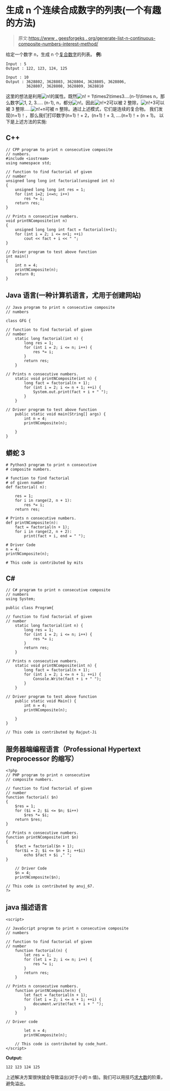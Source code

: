 # 生成 n 个连续合成数字的列表(一个有趣的方法)

> 原文:[https://www . geesforgeks . org/generate-list-n-continuous-composite-numbers-interest-method/](https://www.geeksforgeeks.org/generate-list-n-consecutive-composite-numbers-interesting-method/)

给定一个数字 n，生成 n 个[复合数字](https://www.geeksforgeeks.org/composite-number/)的列表。
**例:**

```
Input : 5
Output : 122, 123, 124, 125

Input : 10
Output : 3628802, 3628803, 3628804, 3628805, 3628806, 
         3628807, 3628808, 3628809, 3628810
```

这里的想法是利用![n!  ](img/7c5495b08e5b46d180617687b4a30146.png "Rendered by QuickLaTeX.com")的属性。既然![n! = 1\times2\times3....(n-1)\times n  ](img/ba55f89de51dbc2cdca51a2df9e1f3cd.png "Rendered by QuickLaTeX.com")，那么数字![1, 2, 3..... (n-1), n  ](img/7c6a77dc751c78368ce4267d78ea36b6.png "Rendered by QuickLaTeX.com")，都分![n!  ](img/7c5495b08e5b46d180617687b4a30146.png "Rendered by QuickLaTeX.com")。因此![n!+2  ](img/61f772b3241b92452f55868dc3607273.png "Rendered by QuickLaTeX.com")可以被 2 整除，![n!+3  ](img/7da9df56608e3a36c489061c5b9c1f9c.png "Rendered by QuickLaTeX.com")可以被 3 整除…..![n!+n  ](img/81ee78d5a53aeb63b1eae91e55badfd7.png "Rendered by QuickLaTeX.com")可被 n 整除。通过上述模式，它们是连续的复合物。
我们发现(n+1)！，那么我们打印数字(n+1)！+ 2，(n+1)！+ 3, ….(n+1)！+ (n + 1)。
以下是上述方法的实施:

## C++

```
// CPP program to print n consecutive composite
// numbers.
#include <iostream>
using namespace std;

// function to find factorial of given
// number
unsigned long long int factorial(unsigned int n)
{   
    unsigned long long int res = 1;
    for (int i=2; i<=n; i++)
        res *= i;
    return res;
}

// Prints n consecutive numbers.
void printNComposite(int n)
{
    unsigned long long int fact = factorial(n+1);
    for (int i = 2; i <= n+1; ++i)
        cout << fact + i << " ";
}

// Driver program to test above function
int main()
{
    int n = 4;
    printNComposite(n);
    return 0;
}
```

## Java 语言(一种计算机语言，尤用于创建网站)

```
// Java program to print n consecutive composite
// numbers

class GFG {

// function to find factorial of given
// number
    static long factorial(int n) {
        long res = 1;
        for (int i = 2; i <= n; i++) {
            res *= i;
        }
        return res;
    }

// Prints n consecutive numbers.
    static void printNComposite(int n) {
        long fact = factorial(n + 1);
        for (int i = 2; i <= n + 1; ++i) {
            System.out.print(fact + i + " ");
        }
    }

// Driver program to test above function
    public static void main(String[] args) {
        int n = 4;
        printNComposite(n);

    }
}
```

## 蟒蛇 3

```
# Python3 program to print n consecutive
# composite numbers.

# function to find factorial
# of given number
def factorial( n):

    res = 1;
    for i in range(2, n + 1):
        res *= i;
    return res;

# Prints n consecutive numbers.
def printNComposite(n):
    fact = factorial(n + 1);
    for i in range(2, n + 2):
        print(fact + i, end = " ");

# Driver Code
n = 4;
printNComposite(n);

# This code is contributed by mits
```

## C#

```
// C# program to print n consecutive composite
// numbers
using System;

public class Program{

// function to find factorial of given
// number
    static long factorial(int n) {
        long res = 1;
        for (int i = 2; i <= n; i++) {
            res *= i;
        }
        return res;
    }

// Prints n consecutive numbers.
    static void printNComposite(int n) {
        long fact = factorial(n + 1);
        for (int i = 2; i <= n + 1; ++i) {
            Console.Write(fact + i + " ");
        }
    }

// Driver program to test above function
    public static void Main() {
        int n = 4;
        printNComposite(n);

    }
}

// This code is contributed by Rajput-Ji
```

## 服务器端编程语言（Professional Hypertext Preprocessor 的缩写）

```
<?php
// PHP program to print n consecutive
// composite numbers.

// function to find factorial of given
// number
function factorial( $n)
{
    $res = 1;
    for ($i = 2; $i <= $n; $i++)
        $res *= $i;
    return $res;
}

// Prints n consecutive numbers.
function printNComposite(int $n)
{
    $fact = factorial($n + 1);
    for($i = 2; $i <= $n + 1; ++$i)
        echo $fact + $i ," ";
}

    // Driver Code
    $n = 4;
    printNComposite($n);

// This code is contributed by anuj_67.
?>
```

## java 描述语言

```
<script>

// JavaScript program to print n consecutive composite
// numbers

// function to find factorial of given
// number
    function factorial(n) {
        let res = 1;
        for (let i = 2; i <= n; i++) {
            res *= i;
        }
        return res;
    }

// Prints n consecutive numbers.
    function printNComposite(n) {
        let fact = factorial(n + 1);
        for (let i = 2; i <= n + 1; ++i) {
            document.write(fact + i + " ");
        }
    }

// Driver code

        let n = 4;
        printNComposite(n);

    // This code is contributed by code_hunt.
</script>
```

**Output:** 

```
122 123 124 125
```

上述解决方案很快就会导致溢出(对于小的 n 值)。我们可以用技巧[求大数](https://www.geeksforgeeks.org/factorial-large-number/)的阶乘，避免溢出。